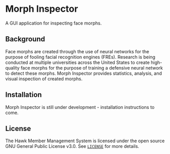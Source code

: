 # Morph Inspector
A GUI application for inspecting face morphs.

## Background
Face morphs are created through the use of neural networks for the purpose of fooling facial recognition engines (FREs). Research is being conducted at multiple universities across the United States to create high-quality face morphs for the purpose of training a defensive neural network to detect these morphs. Morph Inspector provides statistics, analysis, and visual inspection of created morphs.

## Installation
Morph Inspector is still under development - installation instructions to come.

## License
The Hawk Member Management System is licensed under the open source GNU General Public License v3.0. See [`LICENSE`](https://github.com/palmtrey/morph-inspector/blob/main/LICENSE) for more details.
